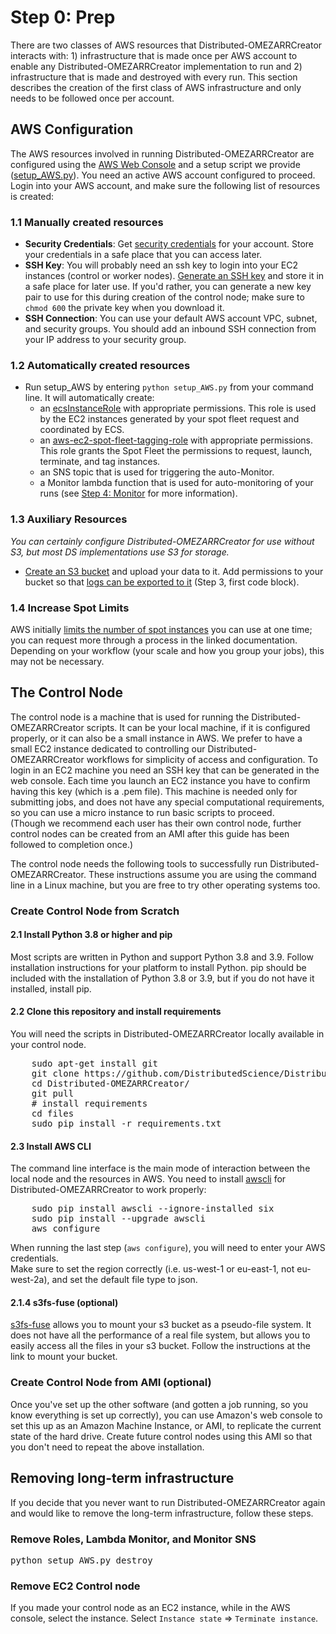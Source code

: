 # Step 0: Prep
There are two classes of AWS resources that Distributed-OMEZARRCreator interacts with: 1) infrastructure that is made once per AWS account to enable any Distributed-OMEZARRCreator implementation to run and 2) infrastructure that is made and destroyed with every run.
This section describes the creation of the first class of AWS infrastructure and only needs to be followed once per account. 

## AWS Configuration
The AWS resources involved in running Distributed-OMEZARRCreator are configured using the [AWS Web Console](https://aws.amazon.com/console/) and a setup script we provide ([setup_AWS.py](../../setup_AWS.py)).
You need an active AWS account configured to proceed. 
Login into your AWS account, and make sure the following list of resources is created:

### 1.1 Manually created resources
* **Security Credentials**: Get [security credentials](http://docs.aws.amazon.com/IAM/latest/UserGuide/id_credentials_access-keys.html) for your account.
Store your credentials in a safe place that you can access later.
* **SSH Key**: You will probably need an ssh key to login into your EC2 instances (control or worker nodes).
[Generate an SSH key](http://docs.aws.amazon.com/AWSEC2/latest/UserGuide/ec2-key-pairs.html) and store it in a safe place for later use.
If you'd rather, you can generate a new key pair to use for this during creation of the control node; make sure to `chmod 600` the private key when you download it.
* **SSH Connection**: You can use your default AWS account VPC, subnet, and security groups. 
You should add an inbound SSH connection from your IP address to your security group.

### 1.2 Automatically created resources
* Run setup_AWS by entering `python setup_AWS.py` from your command line.
It will automatically create:
  * an [ecsInstanceRole](http://docs.aws.amazon.com/AmazonECS/latest/developerguide/instance_IAM_role.html) with appropriate permissions.
  This role is used by the EC2 instances generated by your spot fleet request and coordinated by ECS.
  * an [aws-ec2-spot-fleet-tagging-role](http://docs.aws.amazon.com/AWSEC2/latest/UserGuide/spot-fleet-requests.html) with appropriate permissions.
  This role grants the Spot Fleet the permissions to request, launch, terminate, and tag instances.
  * an SNS topic that is used for triggering the auto-Monitor.
  * a Monitor lambda function that is used for auto-monitoring of your runs (see [Step 4: Monitor](step_4_monitor.md) for more information).

### 1.3 Auxiliary Resources
*You can certainly configure Distributed-OMEZARRCreator for use without S3, but most DS implementations use S3 for storage.*
* [Create an S3 bucket](http://docs.aws.amazon.com/AmazonS3/latest/gsg/CreatingABucket.html) and upload your data to it.
Add permissions to your bucket so that [logs can be exported to it](https://docs.aws.amazon.com/AmazonCloudWatch/latest/logs/S3ExportTasksConsole.html) (Step 3, first code block).

### 1.4 Increase Spot Limits
AWS initially [limits the number of spot instances](https://docs.aws.amazon.com/AWSEC2/latest/UserGuide/using-spot-limits.html) you can use at one time; you can request more through a process in the linked documentation.
Depending on your workflow (your scale and how you group your jobs), this may not be necessary.

## The Control Node
The control node is a machine that is used for running the Distributed-OMEZARRCreator scripts.
It can be your local machine, if it is configured properly, or it can also be a small instance in AWS.
We prefer to have a small EC2 instance dedicated to controlling our Distributed-OMEZARRCreator workflows for simplicity of access and configuration.
To login in an EC2 machine you need an SSH key that can be generated in the web console.
Each time you launch an EC2 instance you have to confirm having this key (which is a .pem file).
This machine is needed only for submitting jobs, and does not have any special computational requirements, so you can use a micro instance to run basic scripts to proceed.  
(Though we recommend each user has their own control node, further control nodes can be created from an AMI after this guide has been followed to completion once.)

The control node needs the following tools to successfully run Distributed-OMEZARRCreator.
These instructions assume you are using the command line in a Linux machine, but you are free to try other operating systems too.

### Create Control Node from Scratch
#### 2.1 Install Python 3.8 or higher and pip
Most scripts are written in Python and support Python 3.8 and 3.9.
Follow installation instructions for your platform to install Python.
pip should be included with the installation of Python 3.8 or 3.9, but if you do not have it installed, install pip.

#### 2.2 Clone this repository and install requirements
You will need the scripts in Distributed-OMEZARRCreator locally available in your control node.
<pre>
    sudo apt-get install git
    git clone https://github.com/DistributedScience/Distributed-OMEZARRCreator.git
    cd Distributed-OMEZARRCreator/
    git pull
    # install requirements
    cd files
    sudo pip install -r requirements.txt
</pre>

#### 2.3 Install AWS CLI
The command line interface is the main mode of interaction between the local node and the resources in AWS.
You need to install [awscli](http://docs.aws.amazon.com/cli/latest/userguide/installing.html) for Distributed-OMEZARRCreator to work properly:

<pre>
    sudo pip install awscli --ignore-installed six
    sudo pip install --upgrade awscli
    aws configure
</pre>

When running the last step (`aws configure`), you will need to enter your AWS credentials.  
Make sure to set the region correctly (i.e. us-west-1 or eu-east-1, not eu-west-2a), and set the default file type to json.

#### 2.1.4 s3fs-fuse (optional)
[s3fs-fuse](https://github.com/s3fs-fuse/s3fs-fuse) allows you to mount your s3 bucket as a pseudo-file system.
It does not have all the performance of a real file system, but allows you to easily access all the files in your s3 bucket.
Follow the instructions at the link to mount your bucket.

### Create Control Node from AMI (optional)
Once you've set up the other software (and gotten a job running, so you know everything is set up correctly), you can use Amazon's web console to set this up as an Amazon Machine Instance, or AMI, to replicate the current state of the hard drive.
Create future control nodes using this AMI so that you don't need to repeat the above installation.

## Removing long-term infrastructure
If you decide that you never want to run Distributed-OMEZARRCreator again and would like to remove the long-term infrastructure, follow these steps.

### Remove Roles, Lambda Monitor, and Monitor SNS
<pre>
python setup_AWS.py destroy
</pre>

### Remove EC2 Control node
If you made your control node as an EC2 instance, while in the AWS console, select the instance. 
Select `Instance state` => `Terminate instance`.